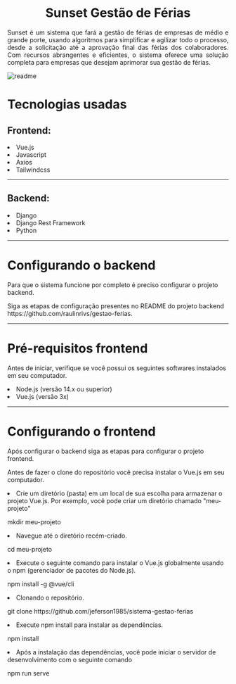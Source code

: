 <h1 align="center"> Sunset Gestão de Férias </h1>
<p align="justify">Sunset é um sistema que fará a gestão de férias de empresas de médio e grande porte, usando algoritmos para simplificar e agilizar todo o processo, desde a solicitação até a aprovação final das férias dos colaboradores. Com recursos abrangentes e eficientes, o sistema oferece uma solução completa para empresas que desejam aprimorar sua gestão de férias. </p>

![readme](https://github.com/jeferson1985/sistema-gestao-ferias/assets/58534889/a30800e0-38ea-49eb-9ed7-b90e90cfb425)

<h1>Tecnologias usadas</h1>
<h2> Frontend:  </h2>     
<li>Vue.js</li>
<li>Javascript</li>          
<li>Axios</li>          
<li>Tailwindcss</li> 
<hr>
<h2> Backend: </h2>
<li>Django</li>
<li>Django Rest Framework</li>
<li>Python</li>
<hr>
<h1>Configurando o backend</h1>
<p>Para que o sistema funcione por completo é preciso configurar o projeto backend.</p>
<p>Siga as etapas de configuração presentes no README do projeto backend https://github.com/raulinrivs/gestao-ferias.</p>
<hr>
<h1>Pré-requisitos frontend</h1>
<p>Antes de iniciar, verifique se você possui os seguintes softwares instalados em seu computador.</p>
<li>Node.js (versão 14.x ou superior)</li>
<li>Vue.js (versão 3x)</li>
<hr>
<h1>Configurando o frontend</h1>
<p>Após configurar o backend siga as etapas para configurar o projeto frontend.</>
<p>Antes de fazer o clone do repositório você precisa instalar o Vue.js em seu computador.</p>
<li>Crie um diretório (pasta) em um local de sua escolha para armazenar o projeto Vue.js. Por exemplo, você pode criar um diretório chamado "meu-projeto"</li>
<p> mkdir meu-projeto</p>
<li>Navegue até o diretório recém-criado.</li>
<p> cd meu-projeto</p>
<li>Execute o seguinte comando para instalar o Vue.js globalmente usando o npm (gerenciador de pacotes do Node.js).</li>
<p> npm install -g @vue/cli</p>
<li>Clonando o repositório.</li>
<p> git clone https://github.com/jeferson1985/sistema-gestao-ferias</p>
<li>Execute npm install para instalar as dependências.</li>
<p> npm install</p>
<li>Após a instalação das dependências, você pode iniciar o servidor de desenvolvimento com o seguinte comando</li>
<p> npm run serve</p>
